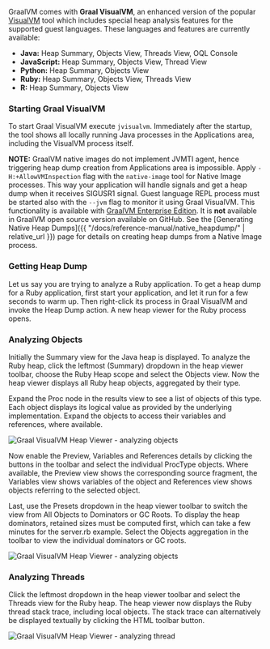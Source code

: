 GraalVM comes with **Graal VisualVM**, an enhanced version of the popular [VisualVM](https://visualvm.github.io) tool which includes special heap analysis features for the supported guest languages. These languages and features are currently available:

 - __Java:__ Heap Summary, Objects View, Threads View, OQL Console
 - __JavaScript:__ Heap Summary, Objects View, Thread View
 - __Python:__ Heap Summary, Objects View
 - __Ruby:__ Heap Summary, Objects View, Threads View
 - __R:__ Heap Summary, Objects View

### Starting Graal VisualVM
To start Graal VisualVM execute `jvisualvm`. Immediately after the startup, the tool shows all locally running Java processes in the Applications area, including the VisualVM process itself.

__NOTE:__ GraalVM native images do not implement JVMTI agent, hence triggering heap dump creation from Applications area is impossible. Apply `-H:+AllowVMInspection` flag with the `native-image` tool for Native Image processes. This way your application will handle signals and get a heap dump when it receives SIGUSR1 signal. Guest language REPL process must be started also with the `--jvm` flag to monitor it using Graal VisualVM. This functionality is available with [GraalVM Enterprise Edition](http://www.oracle.com/technetwork/oracle-labs/program-languages/downloads/index.html). It is **not** available in GraalVM open source version available on GitHub. See the [Generating Native Heap Dumps]({{ "/docs/reference-manual/native_heapdump/" | relative_url }}) page for details on creating heap dumps from a Native Image process.

### Getting Heap Dump
Let us say you are trying to analyze a Ruby application. To get a heap dump for
a Ruby application, first start your application, and let it run for a few
seconds to warm up. Then right-click its process in Graal VisualVM and invoke
the Heap Dump action. A new heap viewer for the Ruby process opens.

### Analyzing Objects
Initially the Summary view for the Java heap is displayed. To analyze the Ruby heap, click the leftmost (Summary) dropdown in the heap viewer toolbar, choose the Ruby Heap scope and select the Objects view. Now the heap viewer displays all Ruby heap objects, aggregated by their type.

Expand the Proc node in the results view to see a list of objects of this type. Each object displays its logical value as provided by the underlying implementation. Expand the objects to access their variables and references, where available.

![](/docs/img/HeapViewer_objects.png "Graal VisualVM Heap Viewer - analyzing objects")

Now enable the Preview, Variables and References details by clicking the buttons in the toolbar and select the individual ProcType objects. Where available, the Preview view shows the corresponding source fragment, the Variables view shows variables of the object and References view shows objects referring to the selected object.

Last, use the Presets dropdown in the heap viewer toolbar to switch the view from All Objects to Dominators or GC Roots. To display the heap dominators, retained sizes must be computed first, which can take a few minutes for the server.rb example. Select the Objects aggregation in the toolbar to view the individual dominators or GC roots.

![](/docs/img/HeapViewer_objects_dominators.png "Graal VisualVM Heap Viewer - analyzing objects")

### Analyzing Threads
Click the leftmost dropdown in the heap viewer toolbar and select the Threads view for the Ruby heap. The heap viewer now displays the Ruby thread stack trace, including local objects. The stack trace can alternatively be displayed textually by clicking the HTML toolbar button.

![](/docs/img/HeapViewer_thread.png "Graal VisualVM Heap Viewer - analyzing thread")

